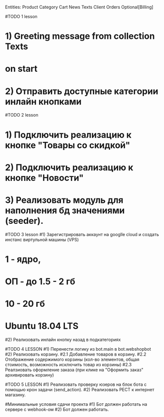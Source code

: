 Entities:
    Product
    Category
    Cart
    News
    Texts
    Client
    Orders
    Optional[Billing]
    
#TODO 1 lesson
# 1) Greeting message from collection Texts
# on start
# 2) Отправить доступные категории инлайн кнопками

#TODO 2 lesson
# 1) Подключить реализацию к кнопке "Товары со скидкой"
# 2) Подключить реализацию к кнопке "Новости"
# 3) Реализовать модуль для наполнения бд значениями (seeder).

#TODO 3 lesson
#1) Зарегистрировать аккаунт на googlle cloud и создать инстанс виртульной машины (VPS)
# 1 - ядро,
# ОП - до 1.5 - 2 гб
# 10 - 20 гб
# Ubuntu 18.04 LTS
#2) Реализовать инлайн кнопку назад в подкатегориях

#TODO 4 LESSON
#1) Перенести логику из bot.main в bot.webshopbot
#2) Реализовать корзину.
#2.1 Добавление товаров в корзину.
#2.2 Отображение содержимого корзины (кол-во элементов, общая стоимость, возможность исключить товар из корзины)
#2.3 Реалзиовать оформление заказа (при клике на "Оформить заказ" архивировать корзину)

#TODO 5 LESSON
#1) Реализовать проверку юзеров на блок бота с помощью крон задачи (send_action).
#2) Реализовать РЕСТ к интернет магазину.

#Минимальные условия сдачи проекта 
#1) Бот должен работать на сервере с webhook-ом
#2) Бот должен работать.
